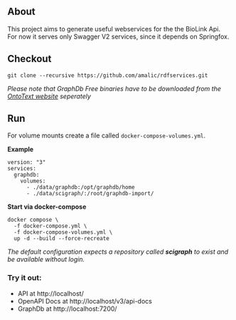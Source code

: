 ## About
This project aims to generate useful webservices for the the BioLink Api.
For now it serves only Swagger V2 services, since it depends on Springfox.
## Checkout
```
git clone --recursive https://github.com/amalic/rdfservices.git
```
*Please note that GraphDb Free binaries have to be downloaded from the [OntoText website](https://www.ontotext.com/products/graphdb/graphdb-free/) seperately*
## Run
For volume mounts create a file called `docker-compose-volumes.yml`.

**Example**
```
version: "3"
services:
  graphdb:
    volumes:
      - ./data/graphdb:/opt/graphdb/home
      - ./data/scigraph/:/root/graphdb-import/
```
**Start via docker-compose**
```
docker compose \
  -f docker-compose.yml \
  -f docker-compose-volumes.yml \
  up -d --build --force-recreate
```
*The default configuration expects a repository called **scigraph** to exist and be available without login.*

### Try it out: 
- API at http://localhost/
- OpenAPI Docs at http://localhost/v3/api-docs
- GraphDb at http://localhost:7200/
